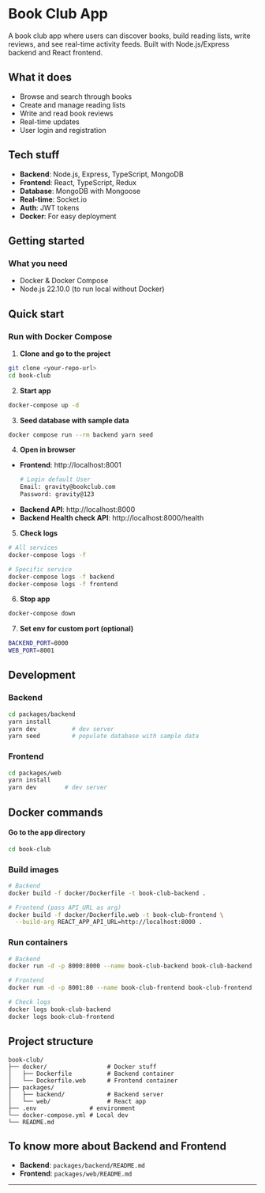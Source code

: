 # Book Club App

A book club app where users can discover books, build reading lists, write reviews, and see real-time activity feeds. Built with Node.js/Express backend and React frontend.

## What it does

- Browse and search through books
- Create and manage reading lists
- Write and read book reviews
- Real-time updates
- User login and registration

## Tech stuff

- **Backend**: Node.js, Express, TypeScript, MongoDB
- **Frontend**: React, TypeScript, Redux
- **Database**: MongoDB with Mongoose
- **Real-time**: Socket.io
- **Auth**: JWT tokens
- **Docker**: For easy deployment

## Getting started

### What you need
- Docker & Docker Compose
- Node.js 22.10.0 (to run local without Docker)

## Quick start

### Run with Docker Compose

1. **Clone and go to the project**
```bash
git clone <your-repo-url>
cd book-club
```

2. **Start app**
```bash
docker-compose up -d
```

3. **Seed database with sample data**
```bash
docker compose run --rm backend yarn seed
```

4. **Open in browser**
- **Frontend**: http://localhost:8001
    ```bash
    # Login default User
    Email: gravity@bookclub.com
    Password: gravity@123
    ```
- **Backend API**: http://localhost:8000
- **Backend Health check API**: http://localhost:8000/health

5. **Check logs**
```bash
# All services
docker-compose logs -f

# Specific service
docker-compose logs -f backend
docker-compose logs -f frontend
```

6. **Stop app**
```bash
docker-compose down
```

7. **Set env for custom port (optional)**
```bash
BACKEND_PORT=8000
WEB_PORT=8001
```

## Development

### Backend
```bash
cd packages/backend
yarn install
yarn dev          # dev server
yarn seed         # populate database with sample data
```

### Frontend
```bash
cd packages/web
yarn install
yarn dev        # dev server
```

## Docker commands

#### Go to the app directory
```bash
cd book-club
```

### Build images
```bash
# Backend
docker build -f docker/Dockerfile -t book-club-backend .

# Frontend (pass API_URL as arg)
docker build -f docker/Dockerfile.web -t book-club-frontend \
  --build-arg REACT_APP_API_URL=http://localhost:8000 .
```

### Run containers
```bash
# Backend
docker run -d -p 8000:8000 --name book-club-backend book-club-backend

# Frontend
docker run -d -p 8001:80 --name book-club-frontend book-club-frontend

# Check logs
docker logs book-club-backend
docker logs book-club-frontend
```

## Project structure

```
book-club/
├── docker/                 # Docker stuff
│   ├── Dockerfile          # Backend container
│   └── Dockerfile.web      # Frontend container
├── packages/
│   ├── backend/            # Backend server
│   └── web/                # React app
├── .env               # environment
└── docker-compose.yml # Local dev
└── README.md
```

## To know more about Backend and Frontend

- **Backend**: `packages/backend/README.md`
- **Frontend**: `packages/web/README.md`


---
